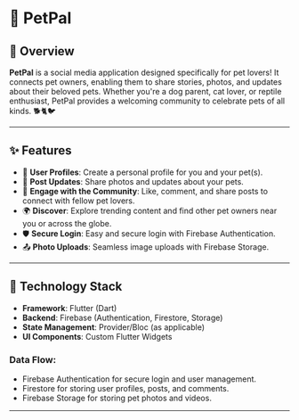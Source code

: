 # 🐾 PetPal

## 📖 Overview
**PetPal** is a social media application designed specifically for pet lovers! It connects pet owners, enabling them to share stories, photos, and updates about their beloved pets. Whether you're a dog parent, cat lover, or reptile enthusiast, PetPal provides a welcoming community to celebrate pets of all kinds. 🐕🐈🐦

---

## ✨ Features
- 🐶 **User Profiles**: Create a personal profile for you and your pet(s).
- 📸 **Post Updates**: Share photos and updates about your pets.
- 💬 **Engage with the Community**: Like, comment, and share posts to connect with fellow pet lovers.
- 🌍 **Discover**: Explore trending content and find other pet owners near you or across the globe.
- 🛡️ **Secure Login**: Easy and secure login with Firebase Authentication.
- 📤 **Photo Uploads**: Seamless image uploads with Firebase Storage.

---

## 🚀 Technology Stack
- **Framework**: Flutter (Dart)
- **Backend**: Firebase (Authentication, Firestore, Storage)
- **State Management**: Provider/Bloc (as applicable)
- **UI Components**: Custom Flutter Widgets



### Data Flow:
- Firebase Authentication for secure login and user management.
- Firestore for storing user profiles, posts, and comments.
- Firebase Storage for storing pet photos and videos.

---

